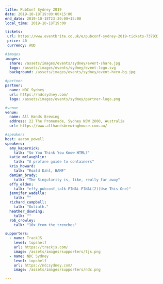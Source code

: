 ```yaml
---
title: PubConf Sydney 2019
date: 2019-10-18T19:00:00+15:00
end_date: 2019-10-18T23:30:00+15:00
local_time: 2019-10-18T19:00

tickets:
 url: https://www.eventbrite.co.uk/e/pubconf-sydney-2019-tickets-73793322815
 price: 40
 currency: AUD

#images
images:
  share: /assets/images/events/sydney/event-share.jpg
  logo: /assets/images/events/sydney/event-logo.svg
  background: /assets/images/events/sydney/event-hero-bg.jpg

#partner
partner:
  name: NDC Sydney
  url: https://ndcsydney.com/
  logo: /assets/images/events/sydney/partner-logo.png

#venue
venue:
  name: All Hands Brewing
  address: 22 The Promenade, Sydney NSW 2000, Australia
  url: https://www.allhandsbrewinghouse.com.au/

#speakers
host: aaron_powell
speakers:
  amy_kapernick:
    talk: "So You Think You Know HTML?"
  katie_mclaughlin:
    talk: "A profane guide to containers"
  kris_howard:
    talk: "Roald Dahl, BAMF"
  damian_brady:
    talk: "The Singularity is, like, really far away"
  effy_elden:
    talk: "effy_pubconf_talk-FINAL-FINAL(2)(Use This One)"
  jennifer_wadella:
    talk: ""
  richard_campbell:
    talk: "Goliath."
  heather_downing:
    talk: ""
  rob_crowley:
    talk: "10x from the trenches"

supporters:
  - name: TrackJS
    level: topshelf
    url: https://trackjs.com/
    image: /assets/images/supporters/tjs.png
  - name: NDC Sydney
    level: topshelf
    url: https://ndcsydney.com/
    image: /assets/images/supporters/ndc.png

---
```

